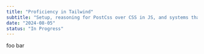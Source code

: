 ```yaml
---
title: "Proficiency in Tailwind"
subtitle: "Setup, reasoning for PostCss over CSS in JS, and systems that go a step beyond, like Emotion"
date: "2024-08-05"
status: "In Progress"
---
```


foo bar
